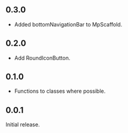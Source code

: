 ## 0.3.0

- Added bottomNavigationBar to MpScaffold.

## 0.2.0

- Add RoundIconButton.

## 0.1.0

- Functions to classes where possible.

## 0.0.1

Initial release.
